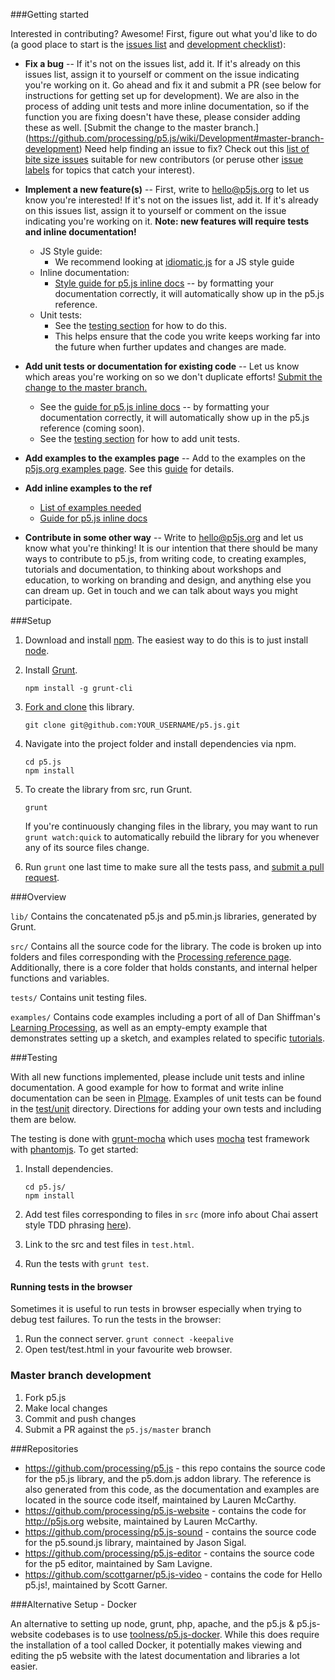 ###Getting started

Interested in contributing? Awesome! First, figure out what you'd like to do (a good place to start is the [issues list](https://github.com/processing/p5.js/issues) and [development checklist](https://github.com/processing/p5.js/wiki/Development---Checklist)):

* **Fix a bug** -- If it's not on the issues list, add it. If it's already on this issues list, assign it to yourself or comment on the issue indicating you're working on it. Go ahead and fix it and submit a PR (see below for instructions for getting set up for development). We are also in the process of adding unit tests and more inline documentation, so if the function you are fixing doesn't have these, please consider adding these as well. [Submit the change to the master branch.] (https://github.com/processing/p5.js/wiki/Development#master-branch-development) 
Need help finding an issue to fix? Check out this [list of bite size issues](https://github.com/processing/p5.js/labels/level%3Abite%20size) suitable for new contributors (or peruse other [issue labels](https://github.com/processing/p5.js/wiki/Issue-Labels) for topics that catch your interest).
* **Implement a new feature(s)** -- First, write to [hello@p5js.org](mailto:hello@p5js.org) to let us know you're interested! If it's not on the issues list, add it. If it's already on this issues list, assign it to yourself or comment on the issue indicating you're working on it. __Note: new features will require tests and inline documentation!__
    - JS Style guide:
        - We recommend looking at [idiomatic.js](https://github.com/rwaldron/idiomatic.js/) for a JS style guide
    - Inline documentation:
        - [Style guide for p5.js inline docs](https://github.com/processing/p5.js/wiki/Inline-documentation) -- by formatting your documentation correctly, it will automatically show up in the p5.js reference.
    - Unit tests:
        - See the [testing section](https://github.com/processing/p5.js/wiki/Development#wiki-testing) for how to do this.
        - This helps ensure that the code you write keeps working far into the future when further updates and changes are made.

* **Add unit tests or documentation for existing code** -- Let us know which areas you're working on so we don't duplicate efforts! [Submit the change to the master branch.](https://github.com/processing/p5.js/wiki/Development#master-branch-development)
    - See the [guide for p5.js inline docs](https://github.com/processing/p5.js/wiki/Inline-documentation) -- by formatting your documentation correctly, it will automatically show up in the p5.js reference (coming soon).
    - See the [testing section](https://github.com/processing/p5.js/wiki/Development#wiki-testing) for how to add unit tests.

* **Add examples to the examples page** -- Add to the examples on the [p5js.org examples page](http://p5js.org/examples/). See this [guide](https://github.com/processing/p5.js-website/wiki/Adding-examples) for details.

* **Add inline examples to the ref**
  * [List of examples needed](https://github.com/processing/p5.js/wiki/Development---Checklist)
  * [Guide for p5.js inline docs](https://github.com/processing/p5.js/wiki/Inline-documentation) 

* **Contribute in some other way** -- Write to [hello@p5js.org](mailto:hello@p5js.org) and let us know what you're thinking! It is our intention that there should be many ways to contribute to p5.js, from writing code, to creating examples, tutorials and documentation, to thinking about workshops and education, to working on branding and design, and anything else you can dream up. Get in touch and we can talk about ways you might participate.

###Setup

1. Download and install [npm](https://npmjs.org/). The easiest way to do this is to just install [node](http://nodejs.org/).
2. Install [Grunt](http://gruntjs.com/getting-started). 
   
   ```
   npm install -g grunt-cli
   ```

3. [Fork and clone](https://help.github.com/articles/fork-a-repo) this library. 

   ```
   git clone git@github.com:YOUR_USERNAME/p5.js.git
   ```

4. Navigate into the project folder and install dependencies via npm.
   
   ```
   cd p5.js
   npm install
   ```

5. To create the library from src, run Grunt. 

   ```
   grunt
   ```

   If you're continuously changing files in the library, you may want to run `grunt watch:quick` to automatically rebuild the library for you whenever any of its source files change.

6. Run `grunt` one last time to make sure all the tests pass, and [submit a pull request](https://help.github.com/articles/creating-a-pull-request).

###Overview

`lib/` Contains the concatenated p5.js and p5.min.js libraries, generated by Grunt.

`src/` Contains all the source code for the library. The code is broken up into folders and files corresponding with the [Processing reference page](http://processing.org/reference/). Additionally, there is a core folder that holds constants, and internal helper functions and variables.

`tests/` Contains unit testing files.

`examples/` Contains code examples including a port of all of Dan Shiffman's [Learning Processing](learningprocessing.com), as well as an empty-empty example that demonstrates setting up a sketch, and examples related to specific [tutorials](https://github.com/processing/p5.js/wiki/Tutorials).

###Testing

With all new functions implemented, please include unit tests and inline documentation. A good example for how to format and write inline documentation can be seen in [PImage](https://github.com/processing/p5.js/blob/master/src/image/image.js). Examples of unit tests can be found in the [test/unit](https://github.com/processing/p5.js/tree/master/test/unit) directory. Directions for adding your own tests and including them are below.

The testing is done with [grunt-mocha](https://github.com/kmiyashiro/grunt-mocha) which uses [mocha](http://visionmedia.github.io/mocha/) test framework with [phantomjs](http://phantomjs.org/download.html). 
To get started:

1. Install dependencies.

   ```
   cd p5.js/
   npm install
   ```

2. Add test files corresponding to files in `src` (more info about Chai assert style TDD phrasing [here](http://chaijs.com/api/assert/)). 
3. Link to the src and test files in `test.html`. 
4. Run the tests with `grunt test`.

#### Running tests in the browser
Sometimes it is useful to run tests in browser especially when trying to debug test failures.  To run the tests in the browser:

1. Run the connect server. ```grunt connect -keepalive```
2. Open test/test.html in your favourite web browser.

### Master branch development

1. Fork p5.js
2. Make local changes
3. Commit and push changes
4. Submit a PR against the `p5.js/master` branch

###Repositories

* https://github.com/processing/p5.js - this repo contains the source code for the p5.js library, and the p5.dom.js addon library. The reference is also generated from this code, as the documentation and examples are located in the source code itself, maintained by Lauren McCarthy.
* https://github.com/processing/p5.js-website - contains the code for http://p5js.org website, maintained by Lauren McCarthy. 
* https://github.com/processing/p5.js-sound - contains the source code for the p5.sound.js library, maintained by Jason Sigal.
* https://github.com/processing/p5.js-editor - contains the source code for the p5 editor, maintained by Sam Lavigne.
* https://github.com/scottgarner/p5.js-video - contains the code for Hello p5.js!, maintained by Scott Garner.

###Alternative Setup - Docker

An alternative to setting up node, grunt, php, apache, and the p5.js & p5.js-website codebases is to use [toolness/p5.js-docker](https://github.com/toolness/p5.js-docker). While this does require the installation of a tool called Docker, it potentially makes viewing and editing the p5 website with the latest documentation and libraries a lot easier.
